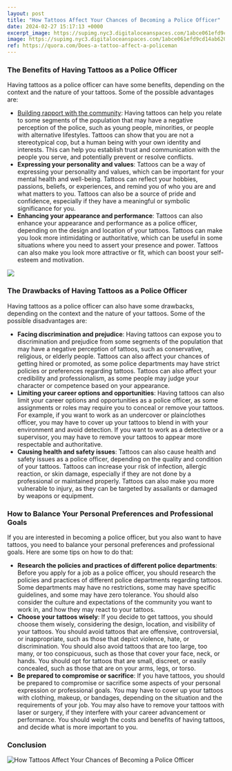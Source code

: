 ```yaml
---
layout: post
title: "How Tattoos Affect Your Chances of Becoming a Police Officer"
date: 2024-02-27 15:17:13 +0000
excerpt_image: https://supimg.nyc3.digitaloceanspaces.com/1abce061efd9cd14ab6206c6b32bd1c6.jpg
image: https://supimg.nyc3.digitaloceanspaces.com/1abce061efd9cd14ab6206c6b32bd1c6.jpg
ref: https://quora.com/Does-a-tattoo-affect-a-policeman
---
```


### The Benefits of Having Tattoos as a Police Officer
Having tattoos as a police officer can have some benefits, depending on the context and the nature of your tattoos. Some of the possible advantages are:
- [Building rapport with the community](https://yt.io.vn/custom-name/ZERMENO-unisex_hoodie): Having tattoos can help you relate to some segments of the population that may have a negative perception of the police, such as young people, minorities, or people with alternative lifestyles. Tattoos can show that you are not a stereotypical cop, but a human being with your own identity and interests. This can help you establish trust and communication with the people you serve, and potentially prevent or resolve conflicts.
- **Expressing your personality and values**: Tattoos can be a way of expressing your personality and values, which can be important for your mental health and well-being. Tattoos can reflect your hobbies, passions, beliefs, or experiences, and remind you of who you are and what matters to you. Tattoos can also be a source of pride and confidence, especially if they have a meaningful or symbolic significance for you.
- **Enhancing your appearance and performance**: Tattoos can also enhance your appearance and performance as a police officer, depending on the design and location of your tattoos. Tattoos can make you look more intimidating or authoritative, which can be useful in some situations where you need to assert your presence and power. Tattoos can also make you look more attractive or fit, which can boost your self-esteem and motivation.

![](https://supimg.nyc3.digitaloceanspaces.com/ecbc0431978a1288be3d843200e37fb9.jpg)
### The Drawbacks of Having Tattoos as a Police Officer
Having tattoos as a police officer can also have some drawbacks, depending on the context and the nature of your tattoos. Some of the possible disadvantages are:
- **Facing discrimination and prejudice**: Having tattoos can expose you to discrimination and prejudice from some segments of the population that may have a negative perception of tattoos, such as conservative, religious, or elderly people. Tattoos can also affect your chances of getting hired or promoted, as some police departments may have strict policies or preferences regarding tattoos. Tattoos can also affect your credibility and professionalism, as some people may judge your character or competence based on your appearance.
- **Limiting your career options and opportunities**: Having tattoos can also limit your career options and opportunities as a police officer, as some assignments or roles may require you to conceal or remove your tattoos. For example, if you want to work as an undercover or plainclothes officer, you may have to cover up your tattoos to blend in with your environment and avoid detection. If you want to work as a detective or a supervisor, you may have to remove your tattoos to appear more respectable and authoritative.
- **Causing health and safety issues**: Tattoos can also cause health and safety issues as a police officer, depending on the quality and condition of your tattoos. Tattoos can increase your risk of infection, allergic reaction, or skin damage, especially if they are not done by a professional or maintained properly. Tattoos can also make you more vulnerable to injury, as they can be targeted by assailants or damaged by weapons or equipment.
### How to Balance Your Personal Preferences and Professional Goals
If you are interested in becoming a police officer, but you also want to have tattoos, you need to balance your personal preferences and professional goals. Here are some tips on how to do that:
- **Research the policies and practices of different police departments**: Before you apply for a job as a police officer, you should research the policies and practices of different police departments regarding tattoos. Some departments may have no restrictions, some may have specific guidelines, and some may have zero tolerance. You should also consider the culture and expectations of the community you want to work in, and how they may react to your tattoos.
- **Choose your tattoos wisely**: If you decide to get tattoos, you should choose them wisely, considering the design, location, and visibility of your tattoos. You should avoid tattoos that are offensive, controversial, or inappropriate, such as those that depict violence, hate, or discrimination. You should also avoid tattoos that are too large, too many, or too conspicuous, such as those that cover your face, neck, or hands. You should opt for tattoos that are small, discreet, or easily concealed, such as those that are on your arms, legs, or torso.
- **Be prepared to compromise or sacrifice**: If you have tattoos, you should be prepared to compromise or sacrifice some aspects of your personal expression or professional goals. You may have to cover up your tattoos with clothing, makeup, or bandages, depending on the situation and the requirements of your job. You may also have to remove your tattoos with laser or surgery, if they interfere with your career advancement or performance. You should weigh the costs and benefits of having tattoos, and decide what is more important to you.
### Conclusion
![How Tattoos Affect Your Chances of Becoming a Police Officer](https://supimg.nyc3.digitaloceanspaces.com/1abce061efd9cd14ab6206c6b32bd1c6.jpg)